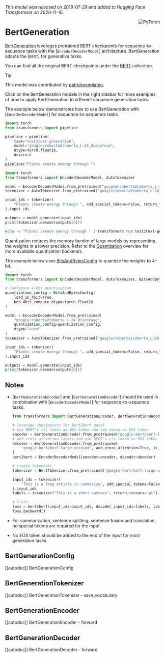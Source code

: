 <!--Copyright 2020 The HuggingFace Team. All rights reserved.

Licensed under the Apache License, Version 2.0 (the "License"); you may not use this file except in compliance with
the License. You may obtain a copy of the License at

http://www.apache.org/licenses/LICENSE-2.0

Unless required by applicable law or agreed to in writing, software distributed under the License is distributed on
an "AS IS" BASIS, WITHOUT WARRANTIES OR CONDITIONS OF ANY KIND, either express or implied. See the License for the
specific language governing permissions and limitations under the License.

⚠️ Note that this file is in Markdown but contain specific syntax for our doc-builder (similar to MDX) that may not be
rendered properly in your Markdown viewer.

-->
*This model was released on 2019-07-29 and added to Hugging Face Transformers on 2020-11-16.*

<div style="float: right;">
    <div class="flex flex-wrap space-x-1">
        <img alt="PyTorch" src="https://img.shields.io/badge/PyTorch-DE3412?style=flat&logo=pytorch&logoColor=white">
    </div>
</div>

# BertGeneration

[BertGeneration](https://huggingface.co/papers/1907.12461) leverages pretrained BERT checkpoints for sequence-to-sequence tasks with the [`EncoderDecoderModel`] architecture. BertGeneration adapts the [`BERT`] for generative tasks.

You can find all the original BERT checkpoints under the [BERT](https://huggingface.co/collections/google/bert-release-64ff5e7a4be99045d1896dbc) collection.

> [!TIP]
> This model was contributed by [patrickvonplaten](https://huggingface.co/patrickvonplaten).
>
> Click on the BertGeneration models in the right sidebar for more examples of how to apply BertGeneration to different sequence generation tasks.

The example below demonstrates how to use BertGeneration with [`EncoderDecoderModel`] for sequence-to-sequence tasks.

<hfoptions id="usage">
<hfoption id="Pipeline">

```python
import torch
from transformers import pipeline

pipeline = pipeline(
    task="text2text-generation",
    model="google/roberta2roberta_L-24_discofuse",
    dtype=torch.float16,
    device=0
)
pipeline("Plants create energy through ")
```

</hfoption>
<hfoption id="AutoModel">

```python
import torch
from transformers import EncoderDecoderModel, AutoTokenizer

model = EncoderDecoderModel.from_pretrained("google/roberta2roberta_L-24_discofuse", dtype="auto")
tokenizer = AutoTokenizer.from_pretrained("google/roberta2roberta_L-24_discofuse")

input_ids = tokenizer(
    "Plants create energy through ", add_special_tokens=False, return_tensors="pt"
).input_ids

outputs = model.generate(input_ids)
print(tokenizer.decode(outputs[0]))
```

</hfoption>
<hfoption id="transformers CLI">

```bash
echo -e "Plants create energy through " | transformers run text2text-generation --model "google/roberta2roberta_L-24_discofuse" --device 0
```

</hfoption>
</hfoptions>

Quantization reduces the memory burden of large models by representing the weights in a lower precision. Refer to the [Quantization](../quantization/overview) overview for more available quantization backends.

The example below uses [BitsAndBytesConfig](../quantizationbitsandbytes) to quantize the weights to 4-bit.

```python
import torch
from transformers import EncoderDecoderModel, AutoTokenizer, BitsAndBytesConfig

# Configure 4-bit quantization
quantization_config = BitsAndBytesConfig(
    load_in_4bit=True,
    bnb_4bit_compute_dtype=torch.float16
)

model = EncoderDecoderModel.from_pretrained(
    "google/roberta2roberta_L-24_discofuse",
    quantization_config=quantization_config,
    dtype="auto"
)
tokenizer = AutoTokenizer.from_pretrained("google/roberta2roberta_L-24_discofuse")

input_ids = tokenizer(
    "Plants create energy through ", add_special_tokens=False, return_tensors="pt"
).input_ids

outputs = model.generate(input_ids)
print(tokenizer.decode(outputs[0]))
```

## Notes

- [`BertGenerationEncoder`] and [`BertGenerationDecoder`] should be used in combination with [`EncoderDecoderModel`] for sequence-to-sequence tasks.

   ```python
   from transformers import BertGenerationEncoder, BertGenerationDecoder, BertTokenizer, EncoderDecoderModel
   
   # leverage checkpoints for Bert2Bert model
   # use BERT's cls token as BOS token and sep token as EOS token
   encoder = BertGenerationEncoder.from_pretrained("google-bert/bert-large-uncased", bos_token_id=101, eos_token_id=102)
   # add cross attention layers and use BERT's cls token as BOS token and sep token as EOS token
   decoder = BertGenerationDecoder.from_pretrained(
       "google-bert/bert-large-uncased", add_cross_attention=True, is_decoder=True, bos_token_id=101, eos_token_id=102
   )
   bert2bert = EncoderDecoderModel(encoder=encoder, decoder=decoder)

   # create tokenizer
   tokenizer = BertTokenizer.from_pretrained("google-bert/bert-large-uncased")

   input_ids = tokenizer(
       "This is a long article to summarize", add_special_tokens=False, return_tensors="pt"
   ).input_ids
   labels = tokenizer("This is a short summary", return_tensors="pt").input_ids

   # train
   loss = bert2bert(input_ids=input_ids, decoder_input_ids=labels, labels=labels).loss
   loss.backward()
   ```

- For summarization, sentence splitting, sentence fusion and translation, no special tokens are required for the input.
- No EOS token should be added to the end of the input for most generation tasks.

## BertGenerationConfig

[[autodoc]] BertGenerationConfig

## BertGenerationTokenizer

[[autodoc]] BertGenerationTokenizer
    - save_vocabulary

## BertGenerationEncoder

[[autodoc]] BertGenerationEncoder
    - forward

## BertGenerationDecoder

[[autodoc]] BertGenerationDecoder
    - forward
